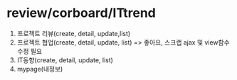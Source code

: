 # review/corboard/ITtrend
1. 프로젝트 리뷰(create, detail, update,list)
2. 프로젝트 협업(create, detail, update, list) => 좋아요, 스크랩 ajax 및 view함수 수정 필요
3. IT동향(create, detail, update, list)
4. mypage(내정보)